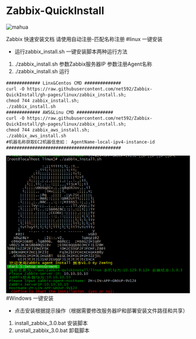 # Zabbix-QuickInstall
![mahua](http://lachlanmiskin.com/blog/wp-content/uploads/2014/07/zabbix_logo_500x131.png)

Zabbix 快速安装文档
请使用自动注册-匹配名称注册
#linux 一键安装
* 运行zabbix_install.sh 一键安装脚本两种运行方法
1. ./zabbix_install.sh 参数Zabbix服务器IP 参数注册Agent名称
2. ./zabbix_install.sh 运行

```
############# Linx&Centos CMD ##############
curl -O https://raw.githubusercontent.com/net592/Zabbix-QuickInstall/gh-pages/linux/zabbix_install.sh;
chmod 744 zabbix_install.sh;
./zabbix_install.sh
############# AWS&Linu CMD ##############
curl -O https://raw.githubusercontent.com/net592/Zabbix-QuickInstall/gh-pages/linux/zabbix_install.sh;
chmod 744 zabbix_aws_install.sh;
./zabbix_aws_install.sh
#机器名称获取EC2机器信息如： AgentName-local-ipv4-instance-id
############################################
```
![mahua](images/linux_setup.png)
#Windows 一键安装
* 点击安装根据提示操作（根据需要修改服务器IP和部署安装文件路径和共享）

1. install_zabbix_3.0.bat  安装脚本
2. unstall_zabbix_3.0.bat  卸载脚本
